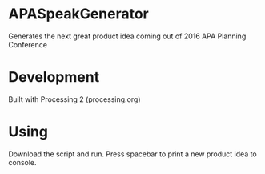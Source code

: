 # APASpeakGenerator
Generates the next great product idea coming out of 2016 APA Planning Conference

# Development
Built with Processing 2 (processing.org)

# Using
Download the script and run.  Press spacebar to print a new product idea to console.
